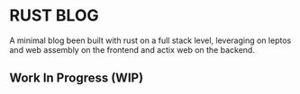 # RUST BLOG

A minimal blog been built with rust on a full stack level, leveraging on leptos and web assembly on the frontend and actix web on the backend.


## Work In Progress (WIP)